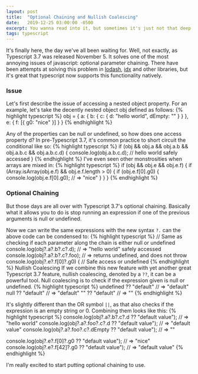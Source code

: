 ```yaml
---
layout: post
title:  "Optional Chaining and Nullish Coalescing"
date:   2019-12-25 03:00:00 -0500
excerpt: You wanna read into it, but sometimes it's just not that deep.
tags: typescript
---
```

It's finally here, the day we've all been waiting for. Well, not exactly, as Typescript 3.7 was released November 5. It solves one of the most annoying issues of javascript: optional parameter chaining. There have been attempts at solving this problem in [lodash](https://lodash.com/), [idx](https://github.com/facebookincubator/idx) and other libraries, but it's great that typescript now supports this functionality natively.

### Issue
Let's first describe the issue of accessing a nested object property. For an example, let's take the decently nested object obj defined as follows:
{% highlight typescript %}
obj = {
    a: {
        b: {
            c: {
                d: "hello world",
                dEmpty: ""
            }
        }
    },
    e: {
        f: [{ g0: "nice" }]
    }
}
{% endhighlight %}

Any of the properties can be null or undefined, so how does one access property d? In pre-Typescript 3.7, it's common practice to short circuit the conditional like so:
{% highlight typescript %}
if (obj 
    && obj.a 
    && obj.a.b 
    && obj.a.b.c
    && obj.a.b.c.d) {
    console.log(obj.a.b.c.d);  // hello world safely accessed
}
{% endhighlight %}
I've even seen other monstrosities when arrays are mixed in:
{% highlight typescript %}
if (obj && obj.e && obj.e.f) {
    if (Array.isArray(obj.e.f) && obj.e.f.length > 0) {
        if (obj.e.f[0].g0) {
            console.log(obj.e.f[0].g0);  // => "nice"
        }
    }
}
{% endhighlight %}

### Optional Chaining
But those days are all over with Typescript 3.7's optional chaining. Basically what it allows you to do is stop running an expression if one of the previous arguments is null or undefined.

Now we can write the same expressions with the new syntax `?.` can the above code can be condensed to:
{% highlight typescript %}
// Same as checking if each parameter along the chain is either null or undefined
console.log(obj?.a?.b?.c?.d);    // => "hello world" safely accessed
console.log(obj?.a?.b?.c?.foo);  // => returns undefined, and does not throw
console.log(obj?.e?.f[0]?.g0) {  // Safe access or undefined
{% endhighlight %}
Nullish Coalescing
If we combine this new feature with yet another great Typescript 3.7 feature, nullish coalescing, denoted by a `??`, it can be a powerful tool. Null coalescing is to check if the expression given is null or undefined.
{% highlight typescript %}
undefined ?? "default"  // => "default"
null ?? "default"       // => "default"
"" ?? "default"         // => ""
{% endhighlight %}

It's slightly different than the OR symbol `||`, as that also checks if the expression is an empty string or 0. Combining them looks like this:
{% highlight typescript %}
console.log(obj?.a?.b?.c?.d ?? "default value");  // => "hello world"
console.log(obj?.a?.foo?.c?.d ?? "default value");  // => "default value"
console.log(obj?.a?.foo?.c?.dEmpty ?? "default value");  // => ""

console.log(obj?.e?.f[0]?.g0 ?? "default value");  // => "nice"
console.log(obj?.e?.f[42]?.g0 ?? "default value");  // => "default value"
{% endhighlight %}

I'm really excited to start putting optional chaining to use.